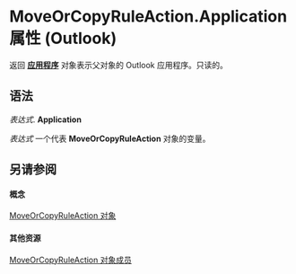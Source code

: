 
# MoveOrCopyRuleAction.Application 属性 (Outlook)

返回 **[应用程序](797003e7-ecd1-eccb-eaaf-32d6ddde8348.md)** 对象表示父对象的 Outlook 应用程序。只读的。


## 语法

 _表达式_. **Application**

 _表达式_ 一个代表 **MoveOrCopyRuleAction** 对象的变量。


## 另请参阅


#### 概念


[MoveOrCopyRuleAction 对象](db951ad8-0d05-1696-acf4-c1da4fbdee33.md)
#### 其他资源


[MoveOrCopyRuleAction 对象成员](39b240af-e9a0-f28a-99eb-0d4487af972c.md)